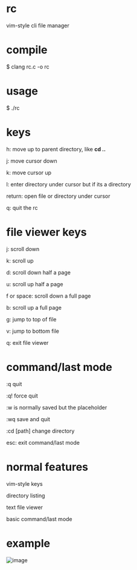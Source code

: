 # rc
vim-style cli file manager

# compile
$ clang rc.c -o rc

# usage
$ ./rc

# keys
h: move up to parent directory, like **cd ..**

j: move cursor down

k: move cursor up

l: enter directory under cursor but if its a directory

return: open file or directory under cursor

q: quit the rc

# file viewer keys
j: scroll down

k: scroll up

d: scroll down half a page

u: scroll up half a page

f or space: scroll down a full page

b: scroll up a full page

g: jump to top of file

v: jump to bottom file

q: exit file viewer

# command/last mode
:q quit

:q! force quit

:w is normally saved but the placeholder

:wq save and quit

:cd [path] change directory

esc: exit command/last mode

# normal features
vim-style keys

directory listing

text file viewer

basic command/last mode

# example
![image](https://github.com/user-attachments/assets/d037ed36-1fc8-4303-a25f-e10dfec484e8)
